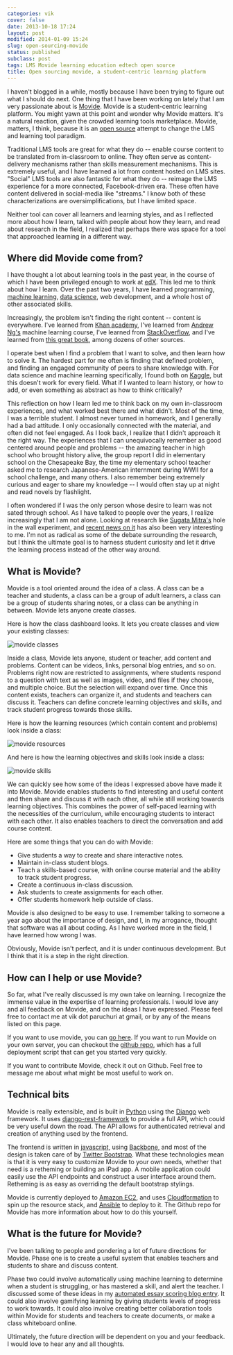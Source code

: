 ```yaml
---
categories: vik
cover: false
date: 2013-10-18 17:24
layout: post
modified: 2014-01-09 15:24
slug: open-sourcing-movide
status: published
subclass: post
tags: LMS Movide learning education edtech open source
title: Open sourcing movide, a student-centric learning platform
---
```


I haven't blogged in a while, mostly because I have been trying to figure out what I should do next. One thing that I have been working on lately that I am very passionate about is [Movide](http://www.movide.com). Movide is a student-centric learning platform. You might yawn at this point and wonder why Movide matters. It's a natural reaction, given the crowded learning tools marketplace. Movide, matters, I think, because it is an [open source](http://www.github.com/equirio/movide) attempt to change the LMS and learning tool paradigm.

Traditional LMS tools are great for what they do -- enable course content to be translated from in-classroom to online. They often serve as content-delivery mechanisms rather than skills measurement mechanisms. This is extremely useful, and I have learned a lot from content hosted on LMS sites. "Social" LMS tools are also fantastic for what they do -- reimage the LMS experience for a more connected, Facebook-driven era. These often have content delivered in social-media like "streams." I know both of these characterizations are oversimplifications, but I have limited space.

Neither tool can cover all learners and learning styles, and as I reflected more about how I learn, talked with people about how they learn, and read about research in the field, I realized that perhaps there was space for a tool that approached learning in a different way.

<!--more-->

Where did Movide come from?
----------------------------------------------

I have thought a lot about learning tools in the past year, in the course of which I have been privileged enough to work at [edX](http://www.edx.org). This led me to think about how I learn. Over the past two years, I have learned programming, [machine learning](http://en.wikipedia.org/wiki/Machine_learning), [data science](http://en.wikipedia.org/wiki/Data_science), web development, and a whole host of other associated skills.

Increasingly, the problem isn't finding the right content -- content is everywhere. I've learned from [Khan academy](http://www.khanacademy.com), I've learned from [Andrew Ng's](http://cs.stanford.edu/people/ang/) machine learning course, I've learned from [StackOverflow](http://www.stackoverflow.com), and I've learned from [this great book](http://www-stat.stanford.edu/~tibs/ElemStatLearn/printings/ESLII_print10.pdf), among dozens of other sources.

I operate best when I find a problem that I want to solve, and then learn how to solve it. The hardest part for me often is finding that defined problem, and finding an engaged community of peers to share knowledge with. For data science and machine learning specifically, I found both on [Kaggle](http://www.kaggle.com), but this doesn't work for every field. What if I wanted to learn history, or how to add, or even something as abstract as how to think critically?

This reflection on how I learn led me to think back on my own in-classroom experiences, and what worked best there and what didn't. Most of the time, I was a terrible student. I almost never turned in homework, and I generally had a bad attitude. I only occasionally connected with the material, and often did not feel engaged. As I look back, I realize that I didn't approach it the right way. The experiences that I can unequivocally remember as good centered around people and problems -- the amazing teacher in high school who brought history alive, the group report I did in elementary school on the Chesapeake Bay, the time my elementary school teacher asked me to research Japanese-American internment during WWII for a school challenge, and many others. I also remember being extremely curious and eager to share my knowledge -- I would often stay up at night and read novels by flashlight.

I often wondered if I was the only person whose desire to learn was not sated through school. As I have talked to people over the years, I realize increasingly that I am not alone. Looking at research like [Sugata Mitra's](http://www.hole-in-the-wall.com/) hole in the wall experiment, and [recent news on it](http://www.wired.com/business/2013/10/free-thinkers/) has also been very interesting to me. I'm not as radical as some of the debate surrounding the research, but I think the ultimate goal is to harness student curiosity and let it drive the learning process instead of the other way around.

What is Movide?
-------------------------------------------------

Movide is a tool oriented around the idea of a class. A class can be a teacher and students, a class can be a group of adult learners, a class can be a group of students sharing notes, or a class can be anything in between. Movide lets anyone create classes.

Here is how the class dashboard looks. It lets you create classes and view your existing classes:

![movide classes](https://vik-affirm-assets.s3-us-west-1.amazonaws.com/open-sourcing-movide/dashboard.png)

Inside a class, Movide lets anyone, student or teacher, add content and problems. Content can be videos, links, personal blog entries, and so on. Problems right now are restricted to assignments, where students respond to a question with text as well as images, video, and files if they choose, and multiple choice. But the selection will expand over time. Once this content exists, teachers can organize it, and students and teachers can discuss it. Teachers can define concrete learning objectives and skills, and track student progress towards those skills.

Here is how the learning resources (which contain content and problems) look inside a class:

![movide resources](https://vik-affirm-assets.s3-us-west-1.amazonaws.com/open-sourcing-movide/resources.png)

And here is how the learning objectives and skills look inside a class:

![movide skills](https://vik-affirm-assets.s3-us-west-1.amazonaws.com/open-sourcing-movide/skills.png)

We can quickly see how some of the ideas I expressed above have made it into Movide. Movide enables students to find interesting and useful content and then share and discuss it with each other, all while still working towards learning objectives. This combines the power of self-paced learning with the necessities of the curriculum, while encouraging students to interact with each other. It also enables teachers to direct the conversation and add course content.

Here are some things that you can do with Movide:

* Give students a way to create and share interactive notes.
* Maintain in-class student blogs.
* Teach a skills-based course, with online course material and the ability to track student progress.
* Create a continuous in-class discussion.
* Ask students to create assignments for each other.
* Offer students homework help outside of class.

Movide is also designed to be easy to use. I remember talking to someone a year ago about the importance of design, and I, in my arrogance, thought that software was all about coding. As I have worked more in the field, I have learned how wrong I was.

Obviously, Movide isn't perfect, and it is under continuous development. But I think that it is a step in the right direction.

How can I help or use Movide?
-------------------------------------------------

So far, what I've really discussed is my own take on learning. I recognize the immense value in the expertise of learning professionals. I would love any and all feedback on Movide, and on the ideas I have expressed. Please feel free to contact me at vik dot paruchuri at gmail, or by any of the means listed on this page.

If you want to use movide, you can [go here](http://www.movide.com). If you want to run Movide on your own server, you can checkout the [github repo](http://www.github.com/equirio/movide), which has a full deployment script that can get you started very quickly.

If you want to contribute Movide, check it out on Github. Feel free to message me about what might be most useful to work on.

Technical bits
-------------------------------------------------

Movide is really extensible, and is built in [Python](http://www.python.org/) using the [Django](https://www.djangoproject.com/) web framework. It uses [django-rest-framework](http://django-rest-framework.org/) to provide a full API, which could be very useful down the road. The API allows for authenticated retrieval and creation of anything used by the frontend.

The frontend is written in [javascript](http://en.wikipedia.org/wiki/JavaScript), using [Backbone](http://backbonejs.org/), and most of the design is taken care of by [Twitter Bootstrap](http://getbootstrap.com/). What these technologies mean is that it is very easy to customize Movide to your own needs, whether that need is a retheming or building an iPad app. A mobile application could easily use the API endpoints and construct a user interface around them. Retheming is as easy as overriding the default bootstrap stylings.

Movide is currently deployed to [Amazon EC2](http://aws.amazon.com/ec2/), and uses [Cloudformation](http://aws.amazon.com/cloudformation/) to spin up the resource stack, and [Ansible](http://www.ansibleworks.com/) to deploy to it. The Github repo for Movide has more information about how to do this yourself.

What is the future for Movide?
---------------------------------------------------

I've been talking to people and pondering a lot of future directions for Movide. Phase one is to create a useful system that enables teachers and students to share and discuss content.

Phase two could involve automatically using machine learning to determine when a student is struggling, or has mastered a skill, and alert the teacher. I discussed some of these ideas in my [automated essay scoring blog entry](http://www.vikparuchuri.com/blog/on-the-automated-scoring-of-essays). It could also involve gamifying learning by giving students levels of progress to work towards. It could also involve creating better collaboration tools within Movide for students and teachers to create documents, or make a class whiteboard online.

Ultimately, the future direction will be dependent on you and your feedback. I would love to hear any and all thoughts.